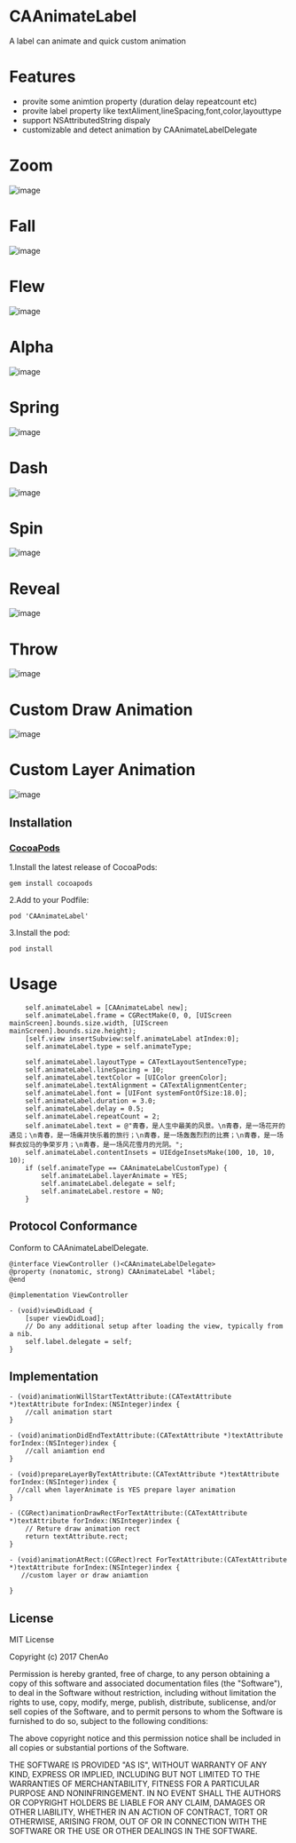 # CAAnimateLabel
A label can animate and quick custom animation 

# Features
* provite some animtion property (duration delay repeatcount etc)
* provite label property like textAliment,lineSpacing,font,color,layouttype
* support NSAttributedString dispaly
* customizable and detect animation by CAAnimateLabelDelegate


# Zoom
![image](./Resources/Zoom.gif)

# Fall
![image](./Resources/Fall.gif)

# Flew
![image](./Resources/Flew.gif)

# Alpha
![image](./Resources/Alpha.gif)

# Spring
![image](./Resources/Spring.gif)

# Dash
![image](./Resources/Dash.gif)

# Spin
![image](./Resources/Spin.gif)

# Reveal
![image](./Resources/Reveal.gif)

# Throw
![image](./Resources/Throw.gif)


# Custom Draw Animation
![image](./Resources/CustomDrawAnimation.gif)

# Custom Layer Animation
![image](./Resources/CustomLayerAnimation.gif)

## Installation

### [CocoaPods](http://cocoapods.org)

1.Install the latest release of CocoaPods:

 ```
 gem install cocoapods
 
 ```
 
2.Add to your Podfile: 

```
pod 'CAAnimateLabel'

```

3.Install the pod:

 ```
 pod install
 ```



# Usage


```
    self.animateLabel = [CAAnimateLabel new];
    self.animateLabel.frame = CGRectMake(0, 0, [UIScreen mainScreen].bounds.size.width, [UIScreen mainScreen].bounds.size.height);
    [self.view insertSubview:self.animateLabel atIndex:0];
    self.animateLabel.type = self.animateType;
    
    self.animateLabel.layoutType = CATextLayoutSentenceType;
    self.animateLabel.lineSpacing = 10;
    self.animateLabel.textColor = [UIColor greenColor];
    self.animateLabel.textAlignment = CATextAlignmentCenter;
    self.animateLabel.font = [UIFont systemFontOfSize:18.0];
    self.animateLabel.duration = 3.0;
    self.animateLabel.delay = 0.5;
    self.animateLabel.repeatCount = 2;
    self.animateLabel.text = @"青春，是人生中最美的风景。\n青春，是一场花开的遇见；\n青春，是一场痛并快乐着的旅行；\n青春，是一场轰轰烈烈的比赛；\n青春，是一场鲜衣奴马的争荣岁月；\n青春，是一场风花雪月的光阴。";
    self.animateLabel.contentInsets = UIEdgeInsetsMake(100, 10, 10, 10);
    if (self.animateType == CAAnimateLabelCustomType) {
        self.animateLabel.layerAnimate = YES;
        self.animateLabel.delegate = self;
        self.animateLabel.restore = NO;
    }

```

## Protocol Conformance
Conform to CAAnimateLabelDelegate.

```
@interface ViewController ()<CAAnimateLabelDelegate>
@property (nonatomic, strong) CAAnimateLabel *label;
@end

@implementation ViewController

- (void)viewDidLoad {
    [super viewDidLoad];
    // Do any additional setup after loading the view, typically from a nib.
    self.label.delegate = self;
}

```

## Implementation
```
- (void)animationWillStartTextAttribute:(CATextAttribute *)textAttribute forIndex:(NSInteger)index {
	//call animation start
}

- (void)animationDidEndTextAttribute:(CATextAttribute *)textAttribute forIndex:(NSInteger)index {
	//call aniamtion end
}

- (void)prepareLayerByTextAttribute:(CATextAttribute *)textAttribute forIndex:(NSInteger)index {
  //call when layerAnimate is YES prepare layer animation
}

- (CGRect)animationDrawRectForTextAttribute:(CATextAttribute *)textAttribute forIndex:(NSInteger)index {
    // Reture draw animation rect
    return textAttribute.rect;
}

- (void)animationAtRect:(CGRect)rect ForTextAttribute:(CATextAttribute *)textAttribute forIndex:(NSInteger)index {
   //custom layer or draw aniamtion 
    
}
```

## License
MIT License

Copyright (c) 2017 ChenAo

Permission is hereby granted, free of charge, to any person obtaining a copy
of this software and associated documentation files (the "Software"), to deal
in the Software without restriction, including without limitation the rights
to use, copy, modify, merge, publish, distribute, sublicense, and/or sell
copies of the Software, and to permit persons to whom the Software is
furnished to do so, subject to the following conditions:

The above copyright notice and this permission notice shall be included in all
copies or substantial portions of the Software.

THE SOFTWARE IS PROVIDED "AS IS", WITHOUT WARRANTY OF ANY KIND, EXPRESS OR
IMPLIED, INCLUDING BUT NOT LIMITED TO THE WARRANTIES OF MERCHANTABILITY,
FITNESS FOR A PARTICULAR PURPOSE AND NONINFRINGEMENT. IN NO EVENT SHALL THE
AUTHORS OR COPYRIGHT HOLDERS BE LIABLE FOR ANY CLAIM, DAMAGES OR OTHER
LIABILITY, WHETHER IN AN ACTION OF CONTRACT, TORT OR OTHERWISE, ARISING FROM,
OUT OF OR IN CONNECTION WITH THE SOFTWARE OR THE USE OR OTHER DEALINGS IN THE
SOFTWARE.





